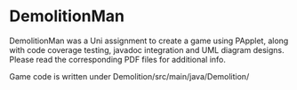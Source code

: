 # DemolitionMan
DemolitionMan was a Uni assignment to create a game using PApplet, along with code coverage testing, javadoc integration and UML diagram designs.
Please read the corresponding PDF files for additional info.

Game code is written under
Demolition/src/main/java/Demolition/

